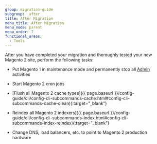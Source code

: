 ```yaml
---
group: migration-guide
subgroup: _after
title: After Migration
menu_title: After Migration
menu_node: parent
menu_order: 7
functional_areas:
  - Tools
---
```


After you have completed your migration and thoroughly tested your new Magento 2 site, perform the following tasks:

* Put Magento 1 in maintenance mode and permanently stop all [Admin](https://glossary.magento.com/Admin) activities

* Start Magento 2 cron jobs

* [Flush all Magento 2 cache types]({{ page.baseurl }}/config-guide/cli/config-cli-subcommands-cache.html#config-cli-subcommands-cache-clean){:target="_blank"}

* Reindex all Magento 2 indexers]({{ page.baseurl }}/config-guide/cli/config-cli-subcommands-index.html#config-cli-subcommands-index-reindex){:target="_blank"}

* Change DNS, load balancers, etc. to point to Magento 2 production hardware
